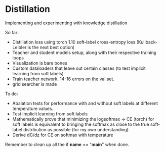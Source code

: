 # Distillation
Implementing and experimenting with knowledge distillation 

So far:

- Distillation loss using torch 1.10 soft-label cross-entropy loss (Kullback-Leibler is the next best option)
- Teacher and student models setup, along with their respective training loops
- Visualization is bare bones
- Custom dataloaders that leave out certain classes (to test implicit learning from soft labels)
- Train teacher network. 14-16 errors on the val set.  
- grid searcher is made


To do:
- Abalation tests for performance with and without soft labels at different temperature values.
- Test implicit learning from soft labels 
- Mathematically prove that minimizing the logsoftmax -> CE (torch) for soft labels is equivalent to bringing the softmax as close to the true soft-label distribution as possible (for my own understanding)
- Derive dC/dz for CE on softmax with temperature


Remember to clean up all the if __name__ == "__main__" when done. 
